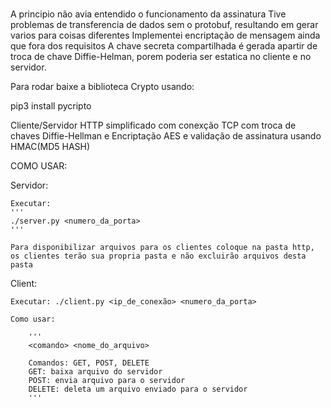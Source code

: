 # 
A principio não avia entendido o funcionamento da assinatura Tive problemas de transferencia de dados sem o protobuf, resultando em gerar varios para coisas diferentes
Implementei encriptação de mensagem ainda que fora dos requisitos A chave secreta compartilhada é gerada apartir de troca de chave Diffie-Helman, porem poderia ser estatica no cliente e no servidor.


Para rodar baixe a biblioteca Crypto usando:

pip3 install pycripto


Cliente/Servidor HTTP simplificado com conexção TCP com troca de chaves Diffie-Hellman e Encriptação AES e validação de assinatura usando HMAC(MD5 HASH)

COMO USAR:

Servidor:

    Executar:
    '''
    ./server.py <numero_da_porta>
    '''

    Para disponibilizar arquivos para os clientes coloque na pasta http, os clientes terão sua propria pasta e não excluirão arquivos desta pasta

Client:

    Executar: ./client.py <ip_de_conexão> <numero_da_porta>

    Como usar:

        '''
        <comando> <nome_do_arquivo>
    
        Comandos: GET, POST, DELETE
        GET: baixa arquivo do servidor
        POST: envia arquivo para o servidor
        DELETE: deleta um arquivo enviado para o servidor
        '''
